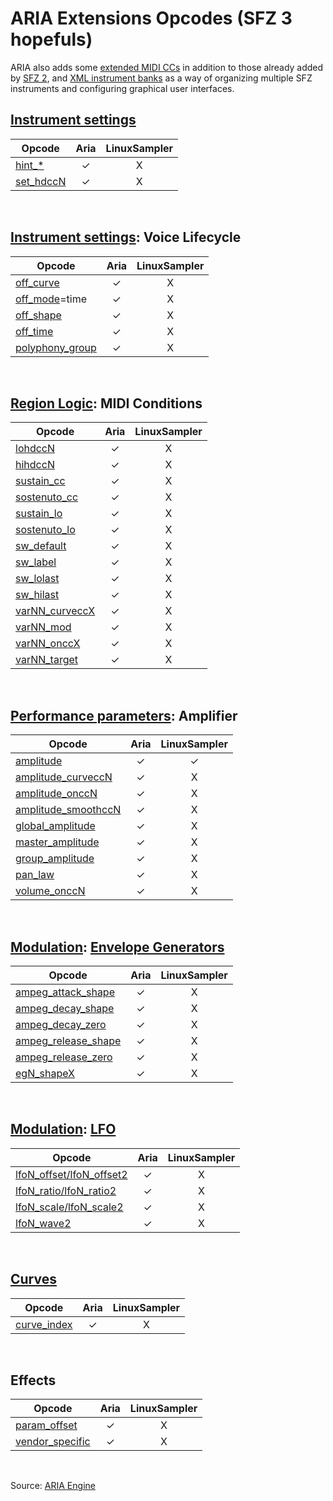 ---
---
# ARIA Extensions Opcodes (SFZ 3 hopefuls)

ARIA also adds some [extended MIDI CCs](/extensions/aria/midi_cc) in addition
to those already added by [SFZ 2](/opcodes/sfz2),
and [XML instrument banks](/extensions/aria/xml_instrument_bank) as a way of
organizing multiple SFZ instruments and configuring graphical user interfaces.

## [Instrument settings](/opcodes/categories#instrument-settings)

| Opcode                                                     |  Aria   | LinuxSampler |
| ---                                                        |  :---:  |    :---:     |
| [hint_*](/opcodes/hint_)                                   |    ✓    |      X       |
| [set_hdccN](/opcodes/set_hdccN)                            |    ✓    |      X       |

<br>

## [Instrument settings](/opcodes/categories#instrument-settings): Voice Lifecycle

| Opcode                                                     |  Aria   | LinuxSampler |
| ---                                                        |  :---:  |    :---:     |
| [off_curve](/opcodes/off_curve)                            |    ✓    |      X       |
| [off_mode](/opcodes/off_mode)=time                         |    ✓    |      X       |
| [off_shape](/opcodes/off_shape)                            |    ✓    |      X       |
| [off_time](/opcodes/off_time)                              |    ✓    |      X       |
| [polyphony_group](/opcodes/polyphony_group)                |    ✓    |      X       |

<br>

## [Region Logic](/opcodes/categories#region-logic): MIDI Conditions

| Opcode                                                     |  Aria   | LinuxSampler |
| ---                                                        |  :---:  |    :---:     |
| [lohdccN](/opcodes/lo_hihdccN)                             |    ✓    |      X       |
| [hihdccN](/opcodes/lo_hihdccN)                             |    ✓    |      X       |
| [sustain_cc](/opcodes/sustain_cc)                          |    ✓    |      X       |
| [sostenuto_cc](/opcodes/sostenuto_cc)                      |    ✓    |      X       |
| [sustain_lo](/opcodes/sustain_lo)                          |    ✓    |      X       |
| [sostenuto_lo](/opcodes/sostenuto_lo)                      |    ✓    |      X       |
| [sw_default](/opcodes/sw_default_label)                    |    ✓    |      X       |
| [sw_label](/opcodes/sw_default_label)                      |    ✓    |      X       |
| [sw_lolast](/opcodes/sw_lo_hilast)                         |    ✓    |      X       |
| [sw_hilast](/opcodes/sw_lo_hilast)                         |    ✓    |      X       |
| [varNN_curveccX](/opcodes/varNN_curveccX)                  |    ✓    |      X       |
| [varNN_mod](/opcodes/varNN_mod)                            |    ✓    |      X       |
| [varNN_onccX](/opcodes/varNN_onccX)                        |    ✓    |      X       |
| [varNN_target](/opcodes/varNN_target)                      |    ✓    |      X       |

<br>

## [Performance parameters](/opcodes/categories#performance-parameters): Amplifier

| Opcode                                                     |  Aria   | LinuxSampler |
| ---                                                        |  :---:  |    :---:     |
| [amplitude](/opcodes/amplitude)                            |    ✓    |      ✓       |
| [amplitude_curveccN](/opcodes/amplitude_curveccN)          |    ✓    |      X       |
| [amplitude_onccN](/opcodes/amplitude_onccN)                |    ✓    |      X       |
| [amplitude_smoothccN](/opcodes/amplitude_smoothccN)        |    ✓    |      X       |
| [global_amplitude](/opcodes/global_amplitude)              |    ✓    |      X       |
| [master_amplitude](/opcodes/master_amplitude)              |    ✓    |      X       |
| [group_amplitude](/opcodes/group_amplitude)                |    ✓    |      X       |
| [pan_law](/opcodes/pan_law)                                |    ✓    |      X       |
| [volume_onccN](/opcodes/volume_onccN)                      |    ✓    |      X       |

<br>

## [Modulation](/opcodes/categories#modulation): [Envelope Generators](/types/envelope_generators)

| Opcode                                                     |  Aria   | LinuxSampler |
| ---                                                        |  :---:  |    :---:     |
| [ampeg_attack_shape](/opcodes/ampeg_attack_shape)          |    ✓    |      X       |
| [ampeg_decay_shape](/opcodes/ampeg_decay_shape)            |    ✓    |      X       |
| [ampeg_decay_zero](/opcodes/ampeg_decay_zero)              |    ✓    |      X       |
| [ampeg_release_shape](/opcodes/ampeg_release_shape)        |    ✓    |      X       |
| [ampeg_release_zero](/opcodes/ampeg_release_zero)          |    ✓    |      X       |
| [egN_shapeX](/opcodes/egN_shapeX)                          |    ✓    |      X       |

<br>

## [Modulation](/opcodes/categories#modulation): [LFO](/types/lfo)

| Opcode                                                     |  Aria   | LinuxSampler |
| ---                                                        |  :---:  |    :---:     |
| [lfoN_offset/lfoN_offset2](/opcodes/lfoN_offset)           |    ✓    |      X       |
| [lfoN_ratio/lfoN_ratio2](/opcodes/lfoN_ratio)              |    ✓    |      X       |
| [lfoN_scale/lfoN_scale2](/opcodes/lfoN_scale)              |    ✓    |      X       |
| [lfoN_wave2](/opcodes/lfoN_wave2)                          |    ✓    |      X       |

<br>

## [Curves](/headers/curve)

| Opcode                                                     |  Aria   | LinuxSampler |
| ---                                                        |  :---:  |    :---:     |
| [curve_index](/opcodes/curve_index)                        |    ✓    |      X       |

<br>

## Effects

| Opcode                                                     | Aria  | LinuxSampler |
| ---                                                        | :---: |    :---:     |
| [param_offset](/opcodes/param_offset)                      |   ✓   |      X       |
| [vendor_specific](/opcodes/vendor_specific)                |   ✓   |      X       |

<br>

Source: [ARIA Engine](https://www.plogue.com/plgfrms/viewtopic.php?f=14&t=4389&sid=1499dd5d481dc9c02a51c57da3b11364)
